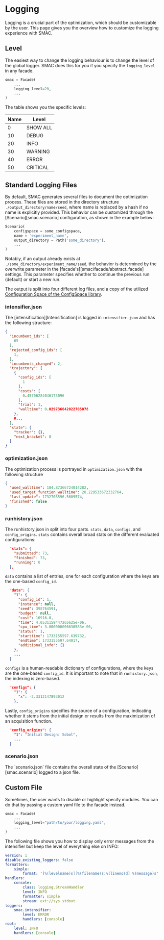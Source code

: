 # Logging

Logging is a crucial part of the optimization, which should be customizable by the user. This page gives you the
overview how to customize the logging experience with SMAC.

## Level

The easiest way to change the logging behaviour is to change the level of the global logger. SMAC does this for you
if you specify the ``logging_level`` in any facade.

```python 
smac = Facade(
    ...
    logging_level=20,
    ...
)
```

The table shows you the specific levels:

| Name      | Level    |
|-----------|----------|
| 0         | SHOW ALL |
| 10        | DEBUG    |
| 20        | INFO     |
| 30        | WARNING  |
| 40        | ERROR    |
| 50        | CRITICAL |

## Standard Logging Files

By default, SMAC generates several files to document the optimization process. These files are stored in the directory structure `./output_directory/name/seed`, where name is replaced by a hash if no name is explicitly provided. This behavior can be customized through the [Scenario][smac.scenario] configuration, as shown in the example below:
```python
Scenario(
    configspace = some_configspace,
    name = 'experiment_name',
    output_directory = Path('some_directory'),
    ...
)
```
Notably, if an output already exists at `./some_directory/experiment_name/seed`, the behavior is determined by the overwrite parameter in the [facade's][smac/facade/abstract_facade] settings. This parameter specifies whether to continue the previous run (default) or start a new run.

The output is split into four different log files, and a copy of the utilized [Configuration Space of the ConfigSpace library](https://automl.github.io/ConfigSpace/latest/).

### intensifier.json
The [intensification][Intensification] is logged in `intensifier.json` and has the following structure:

```json
{
  "incumbent_ids": [
    65
  ],
  "rejected_config_ids": [
    1,
  ],
  "incumbents_changed": 2,
  "trajectory": [
    {
      "config_ids": [
        1
      ],
      "costs": [
        0.45706284046173096
      ],
      "trial": 1,
      "walltime": 0.029736042022705078
    },
    #...
  ],
  "state": {
    "tracker": {},
    "next_bracket": 0
  }
}
```

### optimization.json
The optimization process is portrayed in `optimization.json` with the following structure

```json
{
  "used_walltime": 184.87366724014282,
  "used_target_function_walltime": 20.229533672332764,
  "last_update": 1732703596.5609574,
  "finished": false
}
``` 
### runhistory.json
The runhistory.json in split into four parts. `stats`, `data`, `configs`, and `config_origins`.
`stats` contains overall broad stats on the different evaluated configurations:
```json
  "stats": {
    "submitted": 73,
    "finished": 73,
    "running": 0
  },
```

`data` contains a list of entries, one for each configuration where the keys are the one-based `config_id`.
```json
  "data": {
    "1": {
      "config_id": 1,
      "instance": null,
      "seed": 398764591,
      "budget": null,
      "cost": 16916.0,
      "time": 4.0531158447265625e-06,
      "cpu_time": 3.000000006636583e-06,
      "status": 1,
      "starttime": 1733155597.639732,
      "endtime": 1733155597.64017,
      "additional_info": {}
    },
    ...
  }
```

`configs` is a human-readable dictionary of configurations, where the keys are the one-based `config_id`. It is important to note that in `runhistory.json`, the indexing is zero-based.
```json
  "configs": {
    "1": {
      "x": -2.3312147893012
    },
```

Lastly, `config_origins` specifies the source of a configuration, indicating whether it stems from the initial design or results from the maximization of an acquisition function.
```json
  "config_origins": {
    "1": "Initial Design: Sobol",
    ...
  }
```

### scenario.json
The ´scenario.json´ file contains the overall state of the [Scenario][smac.scenario] logged to a json file.

## Custom File

Sometimes, the user wants to disable or highlight specify modules. You can do that by passing a custom yaml
file to the facade instead.

```python 
smac = Facade(
    ...
    logging_level="path/to/your/logging.yaml",
    ...
)
```

The following file shows you how to display only error messages from the intensifier 
but keep the level of everything else on INFO:

```yaml
version: 1
disable_existing_loggers: false
formatters:
    simple:
        format: '[%(levelname)s][%(filename)s:%(lineno)d] %(message)s'
handlers:
    console:
        class: logging.StreamHandler
        level: INFO
        formatter: simple
        stream: ext://sys.stdout
loggers:
    smac.intensifier:
        level: ERROR
        handlers: [console]
root:
    level: INFO
    handlers: [console]
```
